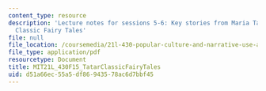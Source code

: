 ```yaml
---
content_type: resource
description: 'Lecture notes for sessions 5-6: Key stories from Maria Tatar''s The
  Classic Fairy Tales'
file: null
file_location: /coursemedia/21l-430-popular-culture-and-narrative-use-and-abuse-of-the-fairy-tale-fall-2015/d51a66ec55a5df86943578ac6d7bbf45_MIT21L_430F15_TatarClassicFairyTales.pdf
file_type: application/pdf
resourcetype: Document
title: MIT21L_430F15_TatarClassicFairyTales
uid: d51a66ec-55a5-df86-9435-78ac6d7bbf45
---
```

